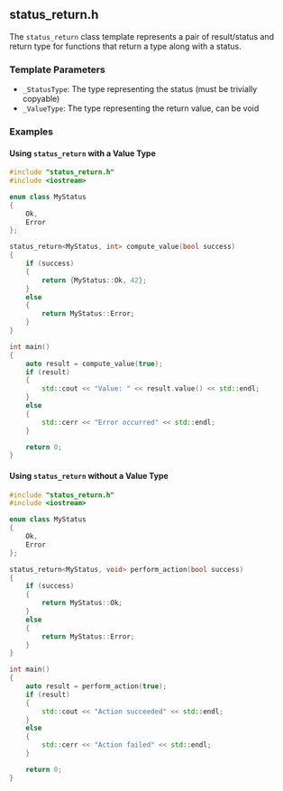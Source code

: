 ## status_return.h

The `status_return` class template represents a pair of result/status and return type for functions that return a type along with a status.

### Template Parameters

- `_StatusType`: The type representing the status (must be trivially copyable)
- `_ValueType`: The type representing the return value, can be void


### Examples

#### Using `status_return` with a Value Type

```cpp
#include "status_return.h"
#include <iostream>

enum class MyStatus
{
    Ok,
    Error
};

status_return<MyStatus, int> compute_value(bool success)
{
    if (success)
    {
        return {MyStatus::Ok, 42};
    }
    else
    {
        return MyStatus::Error;
    }
}

int main()
{
    auto result = compute_value(true);
    if (result)
    {
        std::cout << "Value: " << result.value() << std::endl;
    }
    else
    {
        std::cerr << "Error occurred" << std::endl;
    }

    return 0;
}
```

#### Using `status_return` without a Value Type

```cpp
#include "status_return.h"
#include <iostream>

enum class MyStatus
{
    Ok,
    Error
};

status_return<MyStatus, void> perform_action(bool success)
{
    if (success)
    {
        return MyStatus::Ok;
    }
    else
    {
        return MyStatus::Error;
    }
}

int main()
{
    auto result = perform_action(true);
    if (result)
    {
        std::cout << "Action succeeded" << std::endl;
    }
    else
    {
        std::cerr << "Action failed" << std::endl;
    }

    return 0;
}
```